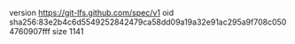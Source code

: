 version https://git-lfs.github.com/spec/v1
oid sha256:83e2b4c6d5549252842479ca58dd09a19a32e91ac295a9f708c0504760907fff
size 1141
